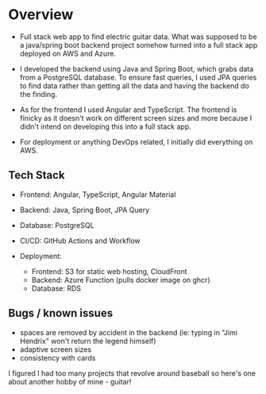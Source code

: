# Overview
- Full stack web app to find electric guitar data. What was supposed to be a java/spring boot backend project somehow turned into a full stack app deployed on AWS and Azure.

- I developed the backend using Java and Spring Boot, which grabs data from a PostgreSQL database. To ensure fast queries, I used JPA queries to find data rather than getting all the data and having the backend do the finding.
- As for the frontend I used Angular and TypeScript. The frontend is finicky as it doesn't work on different screen sizes and more because I didn't intend on developing this into a full stack app.
- For deployment or anything DevOps related, I initially did everything on AWS. 


## Tech Stack
- Frontend: Angular, TypeScript, Angular Material
- Backend: Java, Spring Boot, JPA Query
- Database: PostgreSQL
- CI/CD: GitHub Actions and Workflow

- Deployment:
  - Frontend: S3 for static web hosting, CloudFront
  - Backend: Azure Function (pulls docker image on ghcr)
  - Database: RDS


## Bugs / known issues
- spaces are removed by accident in the backend (ie: typing in "Jimi Hendrix" won't return the legend himself)
- adaptive screen sizes
- consistency with cards

I figured I had too many projects that revolve around baseball so here's one about another hobby of mine - guitar! 
